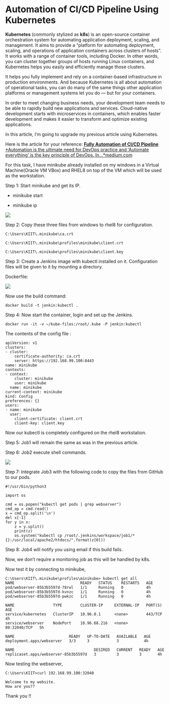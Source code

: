 
# Automation of CI/CD Pipeline Using Kubernetes



**Kubernetes** (commonly stylized as **k8s**) is an open-source container orchestration system for automating application deployment, scaling, and management. It aims to provide a “platform for automating deployment, scaling, and operations of application containers across clusters of hosts”. It works with a range of container tools, including Docker. In other words, you can cluster together groups of hosts running Linux containers, and Kubernetes helps you easily and efficiently manage those clusters.

It helps you fully implement and rely on a container-based infrastructure in production environments. And because Kubernetes is all about automation of operational tasks, you can do many of the same things other application platforms or management systems let you do — but for your containers.

In order to meet changing business needs, your development team needs to be able to rapidly build new applications and services. Cloud-native development starts with microservices in containers, which enables faster development and makes it easier to transform and optimize existing applications.

In this article, I’m going to upgrade my previous article using Kubernetes.

Here is the article for your reference:
[**Fully Automation of CI/CD Pipeline**
*Automation is the ultimate need for DevOps practice and ‘Automate everything’ is the key principle of DevOps. In…*medium.com](https://medium.com/@shikharsrivastava_14544/fully-automation-of-ci-cd-pipeline-a671d163c940)

For this task, I have minikube already installed on my windows in a Virtual Machine(Oracle VM VBox) and RHEL8 on top of the VM which will be used as the workstation.

Step 1: Start minikube and get its IP.

* minikube start

* minikube ip

![](https://cdn-images-1.medium.com/max/2690/1*F_UXRJaXkmK93vk368n0GQ.png)

Step 2: Copy these three files from windows to rhel8 for configuration.

    C:\Users\KIIT\.minikube\ca.crt

    C:\Users\KIIT\.minikube\profiles\minikube\client.crt

    C:\Users\KIIT\.minikube\profiles\minikube\client.key

Step 3: Create a Jenkins image with kubectl installed on it. Configuration files will be given to it by mounting a directory.

Dockerfile:

![](https://cdn-images-1.medium.com/max/3840/1*k7-6hUbca9Ll6fHFQCJ-zA.png)

Now use the build command:

    docker build -t jenkin:kubectl .

Step 4: Now start the container, login and set up the Jenkins.

    docker run -it -v ~/kube-files:/root/.kube -P jenkin:kubectl

The contents of the config file :

    apiVersion: v1
    clusters:
    - cluster:
        certificate-authority: ca.crt
        server: https://192.168.99.100:8443
    name: minikube
    contexts:
    - context:
        cluster: minikube
        user: minikube
      name: minikube
    current-context: minikube
    kind: Config
    preferences: {}
    users:
    - name: minikube
      user:
        client-certificate: client.crt
        client-key: client.key

Now our kubectl is completely configured on the rhel8 workstation.

Step 5: Job1 will remain the same as was in the previous article.

Step 6: Job2 execute shell commands.

![](https://cdn-images-1.medium.com/max/3840/1*wNxUj3oyCNLmTeR2uCHcaQ.png)

Step 7: Integrate Job3 with the following code to copy the files from GitHub to our pods.

    #!/usr/bin/python3
      
    import os

    cmd = os.popen("kubectl get pods | grep webserver")
    cmd_op = cmd.read()
    x = cmd_op.split('\n')
    del x[-1]
    for y in x:
        z = y.split()
        print(z)
        os.system("kubectl cp /root/.jenkins/workspace/job1/* {}:/usr/local/apache2/htdocs/".format(z[0]))

Step 8: Job4 will notify you using email if this build fails.

Now, we don’t require a monitoring job as this will be handled by k8s.

Now test it by connecting to minikube,

    C:\Users\KIIT\.minikube\profiles\minikube> kubectl get all
    NAME                             READY   STATUS    RESTARTS   AGE
    pod/webserver-85b3b5597d-78rwl   1/1     Running   0          4h
    pod/webserver-85b3b5597d-kvnzc   1/1     Running   0          4h
    pod/webserver-85b3b5597d-pwkzc   1/1     Running   0          4h

    NAME                 TYPE        CLUSTER-IP     EXTERNAL-IP   PORT(S)        AGE
    service/kubernetes   ClusterIP   10.96.0.1      <none>        443/TCP        4h
    service/webserver    NodePort    10.96.68.216   <none>        80:32040/TCP   5h

    NAME                        READY   UP-TO-DATE   AVAILABLE   AGE
    deployment.apps/webserver   3/3     3            3           4h

    NAME                                   DESIRED   CURRENT   READY   AGE
    replicaset.apps/webserver-85b3b5597d   3         3         3       4h

Now testing the webserver,

    C:\Users\KIIT>curl 192.168.99.100:32040

    Welcome to my website.
    How are you??

Thank you !!
